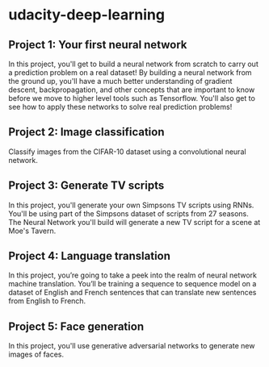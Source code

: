 # udacity-deep-learning

## Project 1: Your first neural network

In this project, you'll get to build a neural network from scratch to carry out a prediction problem on a real dataset! By building a neural network from the ground up, you'll have a much better understanding of gradient descent, backpropagation, and other concepts that are important to know before we move to higher level tools such as Tensorflow. You'll also get to see how to apply these networks to solve real prediction problems!

## Project 2: Image classification

Classify images from the CIFAR-10 dataset using a convolutional neural network.

## Project 3: Generate TV scripts

In this project, you'll generate your own Simpsons TV scripts using RNNs. You'll be using part of the Simpsons dataset of scripts from 27 seasons. The Neural Network you'll build will generate a new TV script for a scene at Moe's Tavern.

## Project 4: Language translation

In this project, you’re going to take a peek into the realm of neural network machine translation. You’ll be training a sequence to sequence model on a dataset of English and French sentences that can translate new sentences from English to French.

## Project 5: Face generation

In this project, you'll use generative adversarial networks to generate new images of faces.



